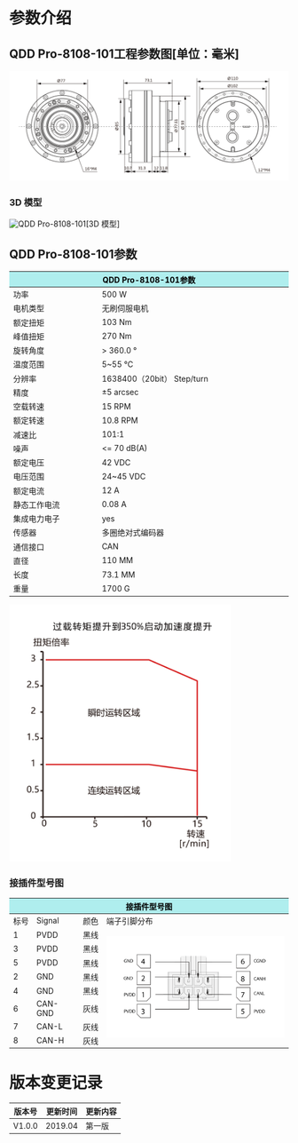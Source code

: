 # 参数介绍 
## QDD Pro-8108-101工程参数图[单位：毫米]
![QDD Pro-8108-101]( ../img/Qddpro_8108三视图.png ) 
### 3D 模型
![QDD Pro-8108-101](   )[3D 模型]




## QDD Pro-8108-101参数

<table class="tableizer-table">
<thead><tr class="tableizer-firstrow"><th colspan="2" style="background: PaleTurquoise; color: black;width:800px">QDD Pro-8108-101参数</th></tr></thead><tbody><tr><td>功率</td><td>500 W</td></tr><tr><td>电机类型</td><td>无刷伺服电机</td></tr><tr><td>额定扭矩</td><td>103 Nm</td></tr><tr><td>峰值扭矩</td><td>270 Nm</td></tr><tr><td>旋转角度</td><td>> 360.0 °</td></tr><tr><td>温度范围</td><td>5~55 °C</td></tr><tr><td>分辨率</td><td>1638400（20bit） Step/turn</td></tr><tr><td>精度</td><td>±5 arcsec</td></tr><tr><td>空载转速</td><td>15 RPM</td></tr><tr><td>额定转速</td><td>10.8 RPM</td></tr><tr><td>减速比</td><td>101:1</td></tr><tr><td>噪声</td><td><= 70 dB(A)</td></tr><tr><td>额定电压</td><td>42 VDC</td></tr><tr><td>电压范围</td><td>24~45 VDC</td></tr><tr><td>额定电流</td><td>12 A</td></tr><tr><td>静态工作电流</td><td>0.08 A</td></tr><tr><td>集成电力电子</td><td>yes</td></tr><tr><td>传感器</td><td>多圈绝对式编码器</td></tr><tr><td>通信接口</td><td>CAN</td><tr><td>直径</td><td>110 MM</td></tr><tr><td>长度</td><td>73.1 MM</td></tr><tr><td>重量</td><td>1700 G</td></tr></tr></tbody></table></tr></tbody></table>

<img src="../img/QDDPro-8108-100曲线.png" style="width:400px">


### 接插件型号图
<table class="tableizer-table">
<thead><tr class="tableizer-firstrow"><th colspan="4" style="background: PaleTurquoise; color: black;width:800px">接插件型号图</th></tr></thead><tbody><tr><td>标号</td><td>Signal</td><td>颜色</td><td >端子引脚分布</td></tr><tr><td>1</td><td>PVDD</td><td>黑线</td><td rowspan="9"><img src="../img/配线2-2.png" style="width:450px"></td></tr><tr><td>3</td><td>PVDD</td><td>黑线</td></tr><tr><td>5</td><td>PVDD</td><td>黑线</td></tr><tr><td>2</td><td>GND</td><td>黑线</td></tr><tr><td>4</td><td>GND</td><td>黑线</td></tr><tr><td>6</td><td>CAN-GND</td><td>灰线</td></tr><tr><td>7</td><td>CAN-L</td><td>灰线</td></tr><tr><td>8</td><td>CAN-H</td><td>灰线</td></tr></tbody></table>



# 版本变更记录


版本号| 更新时间 | 更新内容
---|---|---
V1.0.0 | 2019.04| 第一版
